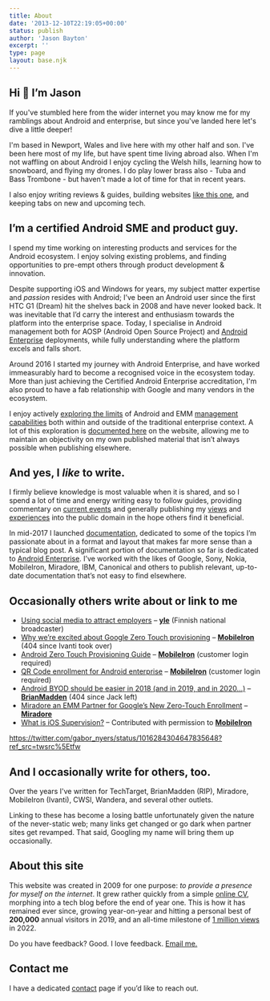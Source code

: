 ```yaml
---
title: About
date: '2013-12-10T22:19:05+00:00'
status: publish
author: 'Jason Bayton'
excerpt: ''
type: page
layout: base.njk
---
```

## Hi 👋 I’m Jason

If you've stumbled here from the wider internet you may know me for my ramblings about Android and enterprise, but since you've landed here let's dive a little deeper!

I'm based in Newport, Wales and live here with my other half and son. I've been here most of my life, but have spent time living abroad also. When I'm not waffling on about Android I enjoy cycling the Welsh hills, learning how to snowboard, and flying my drones. I do play lower brass also - Tuba and Bass Trombone - but haven't made a lot of time for that in recent years.

I also enjoy writing reviews & guides, building websites [like this one](https://github.com/jasonbayton/11ty), and keeping tabs on new and upcoming tech. 

## I’m a certified Android SME and product guy.

I spend my time working on interesting products and services for the Android ecosystem. I enjoy solving existing problems, and finding opportunities to pre-empt others through product development & innovation.

Despite supporting iOS and Windows for years, my subject matter expertise and *passion* resides with Android; I’ve been an Android user since the first HTC G1 (Dream) hit the shelves back in 2008 and have never looked back. It was inevitable that I’d carry the interest and enthusiasm towards the platform into the enterprise space. Today, I specialise in Android management both for AOSP (Android Open Source Project) and [Android Enterprise](/docs/enterprise-mobility/android/what-is-android-enterprise-and-why-is-it-used/) deployments, while fully understanding where the platform excels and falls short. 

Around 2016 I started my journey with Android Enterprise, and have worked immeasurably hard to become a recognised voice in the ecosystem today. More than just achieving the Certified Android Enterprise accreditation, I'm also proud to have a fab relationship with Google and many vendors in the ecosystem.

I enjoy actively [exploring the limits](/docs/enterprise-mobility/android/android-enterprise-device-support/) of Android and EMM [management capabilities](/2017/08/mobileiron-supports-qr-provisioning-for-android-enterprise-work-managed-devices-this-is-how-i-found-it/) both within and outside of the traditional enterprise context. A lot of this exploration is [documented here](/android/) on the website, allowing me to maintain an objectivity on my own published material that isn’t always possible when publishing elsewhere.

## And yes, I *like* to write.

I firmly believe knowledge is most valuable when it is shared, and so I spend a lot of time and energy writing easy to follow guides, providing commentary on [current events](/2017/03/vault7-and-the-cia-this-is-why-we-need-emm/) and generally publishing my [views](/2015/03/miradore-online-mdm-review-a-second-look/) and [experiences](/2016/12/wandera-review-2016-2-years-on/) into the public domain in the hope others find it beneficial.

In mid-2017 I launched [documentation](/2017/05/introducing-documentation-on-bayton-org/), dedicated to some of the topics I’m passionate about in a format and layout that makes far more sense than a typical blog post. A significant portion of documentation so far is dedicated to [Android Enterprise](/android). I’ve worked with the likes of Google, Sony, Nokia, MobileIron, Miradore, IBM, Canonical and others to publish relevant, up-to-date documentation that’s not easy to find elsewhere.

## Occasionally others write about or link to me

- [Using social media to attract employers](https://yle.fi/uutiset/3-9206472) – **[yle](https://yle.fi)** (Finnish national broadcaster)
- [Why we’re excited about Google Zero Touch provisioning](https://www.mobileiron.com/en/blog/why-were-excited-about-google-zero-touch-provisioning) – [**MobileIron**](https://mobileiron.com) (404 since Ivanti took over)
- [Android Zero Touch Provisioning Guide](https://community.mobileiron.com/docs/DOC-7092) – [**MobileIron**](https://mobileiron.com) (customer login required)
- [QR Code enrollment for Android enterprise](https://community.mobileiron.com/docs/DOC-7137) – [**MobileIron**](https://mobileiron.com) (customer login required)
- [Android BYOD should be easier in 2018 (and in 2019, and in 2020…)](https://www.brianmadden.com/opinion/Android-BYOD-should-be-easier-in-2018-and-in-2019-and-in-2020) – **[BrianMadden](https://brianmadden.com)** (404 since Jack left)
- [Miradore an EMM Partner for Google’s New Zero-Touch Enrollment](https://www.miradore.com/blog/miradore-emm-partner-google-zero-touch-enrollment/) – [**Miradore**](https://miradore.com)
- [What is iOS Supervision?](https://community.mobileiron.com/docs/DOC-7485) – Contributed with permission to [**MobileIron**](https://mobileiron.com)

https://twitter.com/gabor_nyers/status/1016284304647835648?ref_src=twsrc%5Etfw

## And I occasionally write for others, too.

Over the years I've written for TechTarget, BrianMadden (RIP), Miradore, MobileIron (Ivanti), CWSI, Wandera, and several other outlets. 

Linking to these has become a losing battle unfortunately given the nature of the never-static web; many links get changed or go dark when partner sites get revamped. That said, Googling my name will bring them up occasionally.

## About this site

This website was created in 2009 for one purpose: *to provide a presence for myself on the internet*. It grew rather quickly from a simple [online CV](https://www.linkedin.com/in/jasonbayton), morphing into a tech blog before the end of year one. This is how it has remained ever since, growing year-on-year and hitting a personal best of **200,000** annual visitors in 2019, and an all-time milestone of [1 million views](https://www.linkedin.com/posts/jasonbayton_androidenterprise-activity-6993671548033204224-xwsM?utm_source=share&utm_medium=member_desktop) in 2022.

Do you have feedback? Good. I love feedback. [Email me.](mailto:jason@bayton.org)

## Contact me

I have a dedicated [contact](/contact/) page if you’d like to reach out.